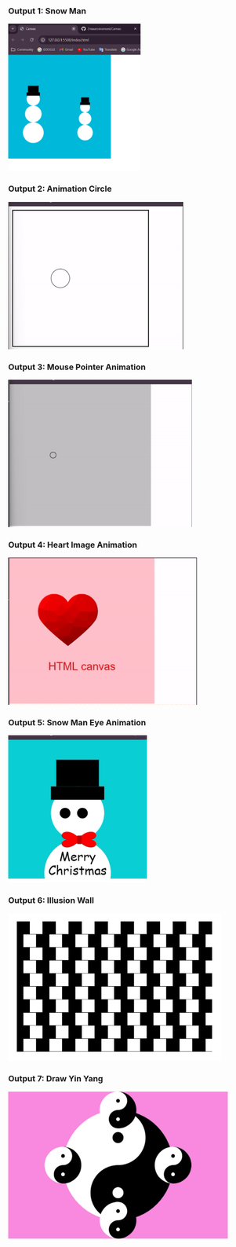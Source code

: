 <h3>
Output 1: Snow Man
</h3>

<img src="./git_src/snow-man.png" height="300">

<h3>
Output 2: Animation Circle
</h3>
<img src="./git_src/animation-circle.gif" height="300">

<h3>
Output 3: Mouse Pointer Animation
</h3>

<img src="./git_src/mouse-pointer.gif" height="300">

<h3>
Output 4: Heart Image Animation 
</h3>

<img src="./git_src/heart.gif" height="300">

<h3>
Output 5: Snow Man Eye Animation
</h3>

<img src="./git_src/snow-man-eye-animation.gif" height="300">

<h3>
Output 6: Illusion Wall
</h3>

<img src="./git_src/illusion.png" height="300">

<h3>
Output 7: Draw Yin Yang
</h3>

<img src="./git_src/yin-yang.png" height="300">

